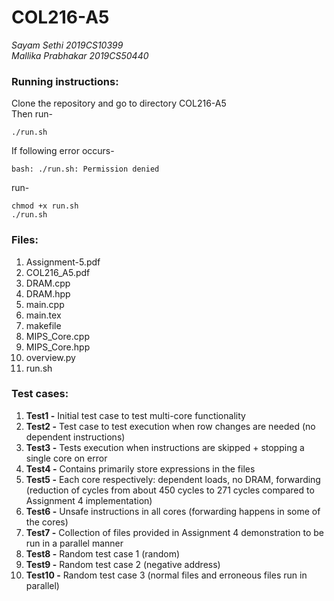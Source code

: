 # COL216-A5 #
_Sayam Sethi        2019CS10399_\
_Mallika Prabhakar  2019CS50440_

### Running instructions: ###
Clone the repository and go to directory COL216-A5\
Then run-
```
./run.sh
```
If following error occurs-
```
bash: ./run.sh: Permission denied
```
run-
```
chmod +x run.sh
./run.sh
```
### Files: ###
1. Assignment-5.pdf
2. COL216_A5.pdf
3. DRAM.cpp
4. DRAM.hpp
5. main.cpp
6. main.tex
7. makefile
8. MIPS_Core.cpp
9. MIPS_Core.hpp
10. overview.py
11. run.sh

### Test cases: ###
1. **Test1 -** Initial test case to test multi-core functionality
2. **Test2 -** Test case to test execution when row changes are needed (no dependent instructions)
3. **Test3 -** Tests execution when instructions are skipped + stopping a single core on error
4. **Test4 -** Contains primarily store expressions in the files 
5. **Test5 -** Each core respectively: dependent loads, no DRAM, forwarding (reduction of cycles from about 450 cycles to 271 cycles compared to Assignment 4 implementation) 
6. **Test6 -** Unsafe instructions in all cores (forwarding happens in some of the cores)
7. **Test7 -** Collection of files provided in Assignment 4 demonstration to be run in a parallel manner
8. **Test8 -** Random test case 1 (random)
9. **Test9 -** Random test case 2 (negative address)
10. **Test10 -** Random test case 3 (normal files and erroneous files run in parallel)
